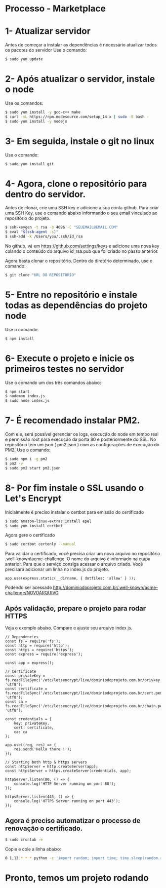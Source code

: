 <h1>Processo - Marketplace</h1>

# 1- Atualizar servidor
Antes de começar a instalar as dependências é necessário atualizar todos os pacotes do servidor
Use o comando:
```sh
$ sudo yum update
```

# 2- Após atualizar o servidor, instale o node
Use os comandos:
```sh
$ sudo yum install -y gcc-c++ make
$ curl -sL https://rpm.nodesource.com/setup_14.x | sudo -E bash -
$ sudo yum install -y nodejs
```
# 3- Em seguida, instale o git no linux
Use o comando:
```sh
$ sudo yum install git
```
# 4- Agora, clone o repositório para dentro do servidor.
Antes de clonar, crie uma SSH key e adicione a sua conta github.
Para criar uma SSH Key, use o comando abaixo informando o seu email vinculado ao repositório do projeto. 
```sh
$ ssh-keygen -t rsa -b 4096 -C "SEUEMAIL@EMAIL.COM"
$ eval "$(ssh-agent -s)"
$ ssh-add -k /Users/you/.ssh/id_rsa
```
No github, vá em https://github.com/settings/keys e adicione uma nova key colando o conteúdo do arquivo id_rsa.pub que foi criado no passo anterior.

Agora basta clonar o repositório.
Dentro do diretório determinado, use o comando:
```sh
$ git clone "URL DO REPOSITÓRIO"
```
# 5- Entre no repositório e instale todas as dependências do projeto node
Use o comando:
```sh
$ npm install
```
# 6- Execute o projeto e inicie os primeiros testes no servidor
Use o comando um dos três comandos abaixo:
```sh
$ npm start
$ nodemon index.js
$ sudo node index.js
```
# 7- É recomendado instalar PM2.
Com ele, será possível gerenciar os logs, execução do node em tempo real e permissão root para execução da porta 80 e posteriormente do SSL.
No repositório tem um json ( pm2.json ) com as configurações de execução do PM2.
Use o comando:
```sh
$ sudo npm i -g pm2
$ pm2 -v
$ sudo pm2 start pm2.json
```
  
# 8- Por fim instale o SSL usando o Let's Encrypt
Inicialmente é preciso instalar o certbot para emissão do certificado
```sh
$ sudo amazon-linux-extras install epel
$ sudo yum install certbot
```
Agora gere o certificado
```sh
$ sudo certbot certonly --manual
```
Para validar o certificado, você precisa criar um novo arquivo no repositório \.well-known\acme-challenge.
O nome do arquivo é informado na etapa anterior.
Para que o serviço consiga acessar o arquivo criado. Você precisará adicionar um linha no index.js do projeto.
```JS
app.use(express.static(__dirname, { dotfiles: 'allow' } ));
```
Podendo ser acessado http://dominiodoprojeto.com.br/.well-known/acme-challenge/NOVOARQUIVO


## Após validação, prepare o projeto para rodar HTTPS
Veja o exemplo abaixo. Compare e ajuste seu arquivo index.js.

```JS
// Dependencies
const fs = require('fs');
const http = require('http');
const https = require('https');
const express = require('express');

const app = express();

// Certificate
const privateKey = fs.readFileSync('/etc/letsencrypt/live/dominiodoprojeto.com.br/privkey.pem', 'utf8');
const certificate = fs.readFileSync('/etc/letsencrypt/live/dominiodoprojeto.com.br/cert.pem', 'utf8');
const ca = fs.readFileSync('/etc/letsencrypt/live/dominiodoprojeto.com.br/chain.pem', 'utf8');

const credentials = {
	key: privateKey,
	cert: certificate,
	ca: ca
};

app.use((req, res) => {
	res.send('Hello there !');
});

// Starting both http & https servers
const httpServer = http.createServer(app);
const httpsServer = https.createServer(credentials, app);

httpServer.listen(80, () => {
	console.log('HTTP Server running on port 80');
});

httpsServer.listen(443, () => {
	console.log('HTTPS Server running on port 443');
});
```
## Agora é preciso automatizar o processo de renovação o certificado.
```sh
$ sudo crontab -e
```

Copie e cole a linha abaixo:
```sh
0 1,12 * * * python -c 'import random; import time; time.sleep(random.random() * 3600)' && certbot renew
```

# Pronto, temos um projeto rodando

